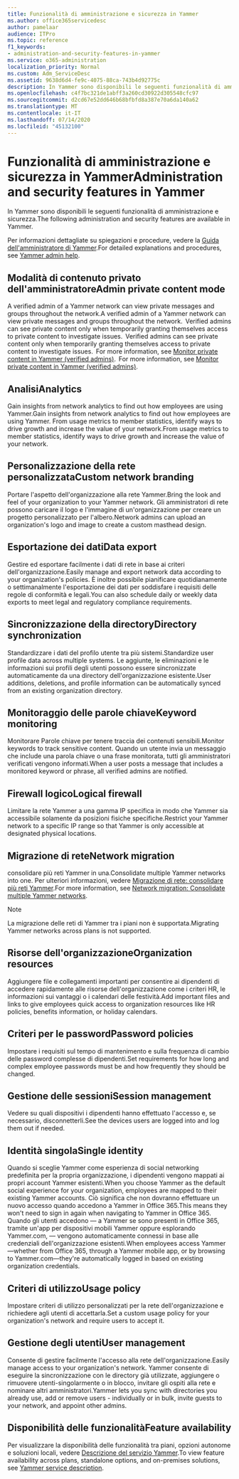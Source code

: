 ```yaml
---
title: Funzionalità di amministrazione e sicurezza in Yammer
ms.author: office365servicedesc
author: pamelaar
audience: ITPro
ms.topic: reference
f1_keywords:
- administration-and-security-features-in-yammer
ms.service: o365-administration
localization_priority: Normal
ms.custom: Adm_ServiceDesc
ms.assetid: 9638d6d4-fe9c-4075-88ca-743b4d92775c
description: In Yammer sono disponibili le seguenti funzionalità di amministrazione e sicurezza.
ms.openlocfilehash: c4f7bc321de1abff3a260cd30922d305548cfc97
ms.sourcegitcommit: d2cd67e52dd646b68bfbfd8a387e70a6da140a62
ms.translationtype: MT
ms.contentlocale: it-IT
ms.lasthandoff: 07/14/2020
ms.locfileid: "45132100"
---
```

# <a name="administration-and-security-features-in-yammer"></a><span data-ttu-id="6784b-103">Funzionalità di amministrazione e sicurezza in Yammer</span><span class="sxs-lookup"><span data-stu-id="6784b-103">Administration and security features in Yammer</span></span>

<span data-ttu-id="6784b-104">In Yammer sono disponibili le seguenti funzionalità di amministrazione e sicurezza.</span><span class="sxs-lookup"><span data-stu-id="6784b-104">The following administration and security features are available in Yammer.</span></span>
  
<span data-ttu-id="6784b-105">Per informazioni dettagliate su spiegazioni e procedure, vedere la [Guida dell'amministratore di Yammer](https://go.microsoft.com/fwlink/?LinkId=869688).</span><span class="sxs-lookup"><span data-stu-id="6784b-105">For detailed explanations and procedures, see [Yammer admin help](https://go.microsoft.com/fwlink/?LinkId=869688).</span></span>

## <a name="admin-private-content-mode"></a><span data-ttu-id="6784b-106">Modalità di contenuto privato dell'amministratore</span><span class="sxs-lookup"><span data-stu-id="6784b-106">Admin private content mode</span></span>

<span data-ttu-id="6784b-107">A verified admin of a Yammer network can view private messages and groups throughout the network.</span><span class="sxs-lookup"><span data-stu-id="6784b-107">A verified admin of a Yammer network can view private messages and groups throughout the network.</span></span><span data-ttu-id="6784b-108">  Verified admins can see private content only when temporarily granting themselves access to private content to investigate issues.</span><span class="sxs-lookup"><span data-stu-id="6784b-108">  Verified admins can see private content only when temporarily granting themselves access to private content to investigate issues.</span></span><span data-ttu-id="6784b-109">  For more information, see [Monitor private content in Yammer (verified admins)](https://go.microsoft.com/fwlink/?LinkId=627479).</span><span class="sxs-lookup"><span data-stu-id="6784b-109">  For more information, see [Monitor private content in Yammer (verified admins)](https://go.microsoft.com/fwlink/?LinkId=627479).</span></span>

## <a name="analytics"></a><span data-ttu-id="6784b-110">Analisi</span><span class="sxs-lookup"><span data-stu-id="6784b-110">Analytics</span></span>

<span data-ttu-id="6784b-111">Gain insights from network analytics to find out how employees are using Yammer.</span><span class="sxs-lookup"><span data-stu-id="6784b-111">Gain insights from network analytics to find out how employees are using Yammer.</span></span> <span data-ttu-id="6784b-112">From usage metrics to member statistics, identify ways to drive growth and increase the value of your network.</span><span class="sxs-lookup"><span data-stu-id="6784b-112">From usage metrics to member statistics, identify ways to drive growth and increase the value of your network.</span></span>

## <a name="custom-network-branding"></a><span data-ttu-id="6784b-113">Personalizzazione della rete personalizzata</span><span class="sxs-lookup"><span data-stu-id="6784b-113">Custom network branding</span></span>

<span data-ttu-id="6784b-114">Portare l'aspetto dell'organizzazione alla rete Yammer.</span><span class="sxs-lookup"><span data-stu-id="6784b-114">Bring the look and feel of your organization to your Yammer network.</span></span> <span data-ttu-id="6784b-115">Gli amministratori di rete possono caricare il logo e l'immagine di un'organizzazione per creare un progetto personalizzato per l'albero.</span><span class="sxs-lookup"><span data-stu-id="6784b-115">Network admins can upload an organization's logo and image to create a custom masthead design.</span></span>

## <a name="data-export"></a><span data-ttu-id="6784b-116">Esportazione dei dati</span><span class="sxs-lookup"><span data-stu-id="6784b-116">Data export</span></span>

<span data-ttu-id="6784b-117">Gestire ed esportare facilmente i dati di rete in base ai criteri dell'organizzazione.</span><span class="sxs-lookup"><span data-stu-id="6784b-117">Easily manage and export network data according to your organization's policies.</span></span> <span data-ttu-id="6784b-118">È inoltre possibile pianificare quotidianamente o settimanalmente l'esportazione dei dati per soddisfare i requisiti delle regole di conformità e legali.</span><span class="sxs-lookup"><span data-stu-id="6784b-118">You can also schedule daily or weekly data exports to meet legal and regulatory compliance requirements.</span></span>
  
## <a name="directory-synchronization"></a><span data-ttu-id="6784b-119">Sincronizzazione della directory</span><span class="sxs-lookup"><span data-stu-id="6784b-119">Directory synchronization</span></span>

<span data-ttu-id="6784b-120">Standardizzare i dati del profilo utente tra più sistemi.</span><span class="sxs-lookup"><span data-stu-id="6784b-120">Standardize user profile data across multiple systems.</span></span> <span data-ttu-id="6784b-121">Le aggiunte, le eliminazioni e le informazioni sui profili degli utenti possono essere sincronizzate automaticamente da una directory dell'organizzazione esistente.</span><span class="sxs-lookup"><span data-stu-id="6784b-121">User additions, deletions, and profile information can be automatically synced from an existing organization directory.</span></span>

## <a name="keyword-monitoring"></a><span data-ttu-id="6784b-122">Monitoraggio delle parole chiave</span><span class="sxs-lookup"><span data-stu-id="6784b-122">Keyword monitoring</span></span>

<span data-ttu-id="6784b-123">Monitorare Parole chiave per tenere traccia dei contenuti sensibili.</span><span class="sxs-lookup"><span data-stu-id="6784b-123">Monitor keywords to track sensitive content.</span></span> <span data-ttu-id="6784b-124">Quando un utente invia un messaggio che include una parola chiave o una frase monitorata, tutti gli amministratori verificati vengono informati.</span><span class="sxs-lookup"><span data-stu-id="6784b-124">When a user posts a message that includes a monitored keyword or phrase, all verified admins are notified.</span></span>

## <a name="logical-firewall"></a><span data-ttu-id="6784b-125">Firewall logico</span><span class="sxs-lookup"><span data-stu-id="6784b-125">Logical firewall</span></span>

<span data-ttu-id="6784b-126">Limitare la rete Yammer a una gamma IP specifica in modo che Yammer sia accessibile solamente da posizioni fisiche specifiche.</span><span class="sxs-lookup"><span data-stu-id="6784b-126">Restrict your Yammer network to a specific IP range so that Yammer is only accessible at designated physical locations.</span></span>

## <a name="network-migration"></a><span data-ttu-id="6784b-127">Migrazione di rete</span><span class="sxs-lookup"><span data-stu-id="6784b-127">Network migration</span></span>

<span data-ttu-id="6784b-128">consolidare più reti Yammer in una.</span><span class="sxs-lookup"><span data-stu-id="6784b-128">Consolidate multiple Yammer networks into one.</span></span> <span data-ttu-id="6784b-129">Per ulteriori informazioni, vedere [Migrazione di rete: consolidare più reti Yammer](https://go.microsoft.com/fwlink/?LinkID=617488).</span><span class="sxs-lookup"><span data-stu-id="6784b-129">For more information, see [Network migration: Consolidate multiple Yammer networks](https://go.microsoft.com/fwlink/?LinkID=617488).</span></span>
  
> [!NOTE]
> <span data-ttu-id="6784b-130">La migrazione delle reti di Yammer tra i piani non è supportata.</span><span class="sxs-lookup"><span data-stu-id="6784b-130">Migrating Yammer networks across plans is not supported.</span></span> 

## <a name="organization-resources"></a><span data-ttu-id="6784b-131">Risorse dell'organizzazione</span><span class="sxs-lookup"><span data-stu-id="6784b-131">Organization resources</span></span>

<span data-ttu-id="6784b-132">Aggiungere file e collegamenti importanti per consentire ai dipendenti di accedere rapidamente alle risorse dell'organizzazione come i criteri HR, le informazioni sui vantaggi o i calendari delle festività.</span><span class="sxs-lookup"><span data-stu-id="6784b-132">Add important files and links to give employees quick access to organization resources like HR policies, benefits information, or holiday calendars.</span></span>
  
## <a name="password-policies"></a><span data-ttu-id="6784b-133">Criteri per le password</span><span class="sxs-lookup"><span data-stu-id="6784b-133">Password policies</span></span>

<span data-ttu-id="6784b-134">Impostare i requisiti sul tempo di mantenimento e sulla frequenza di cambio delle password complesse di dipendenti.</span><span class="sxs-lookup"><span data-stu-id="6784b-134">Set requirements for how long and complex employee passwords must be and how frequently they should be changed.</span></span>
  
## <a name="session-management"></a><span data-ttu-id="6784b-135">Gestione delle sessioni</span><span class="sxs-lookup"><span data-stu-id="6784b-135">Session management</span></span>

<span data-ttu-id="6784b-136">Vedere su quali dispositivi i dipendenti hanno effettuato l'accesso e, se necessario, disconnetterli.</span><span class="sxs-lookup"><span data-stu-id="6784b-136">See the devices users are logged into and log them out if needed.</span></span>

## <a name="single-identity"></a><span data-ttu-id="6784b-137">Identità singola</span><span class="sxs-lookup"><span data-stu-id="6784b-137">Single identity</span></span>

<span data-ttu-id="6784b-138">Quando si sceglie Yammer come esperienza di social networking predefinita per la propria organizzazione, i dipendenti vengono mappati ai propri account Yammer esistenti.</span><span class="sxs-lookup"><span data-stu-id="6784b-138">When you choose Yammer as the default social experience for your organization, employees are mapped to their existing Yammer accounts.</span></span> <span data-ttu-id="6784b-139">Ciò significa che non dovranno effettuare un nuovo accesso quando accedono a Yammer in Office 365.</span><span class="sxs-lookup"><span data-stu-id="6784b-139">This means they won't need to sign in again when navigating to Yammer in Office 365.</span></span> <span data-ttu-id="6784b-140">Quando gli utenti accedono &mdash; a Yammer se sono presenti in Office 365, tramite un'app per dispositivi mobili Yammer oppure esplorando Yammer.com, &mdash; vengono automaticamente connessi in base alle credenziali dell'organizzazione esistenti.</span><span class="sxs-lookup"><span data-stu-id="6784b-140">When employees access Yammer&mdash;whether from Office 365, through a Yammer mobile app, or by browsing to Yammer.com&mdash;they're automatically logged in based on existing organization credentials.</span></span>

## <a name="usage-policy"></a><span data-ttu-id="6784b-141">Criteri di utilizzo</span><span class="sxs-lookup"><span data-stu-id="6784b-141">Usage policy</span></span>

<span data-ttu-id="6784b-142">Impostare criteri di utilizzo personalizzati per la rete dell'organizzazione e richiedere agli utenti di accettarla.</span><span class="sxs-lookup"><span data-stu-id="6784b-142">Set a custom usage policy for your organization's network and require users to accept it.</span></span>

## <a name="user-management"></a><span data-ttu-id="6784b-143">Gestione degli utenti</span><span class="sxs-lookup"><span data-stu-id="6784b-143">User management</span></span>

<span data-ttu-id="6784b-144">Consente di gestire facilmente l'accesso alla rete dell'organizzazione.</span><span class="sxs-lookup"><span data-stu-id="6784b-144">Easily manage access to your organization's network.</span></span> <span data-ttu-id="6784b-145">Yammer consente di eseguire la sincronizzazione con le directory già utilizzate, aggiungere o rimuovere utenti-singolarmente o in blocco, invitare gli ospiti alla rete e nominare altri amministratori.</span><span class="sxs-lookup"><span data-stu-id="6784b-145">Yammer lets you sync with directories you already use, add or remove users - individually or in bulk, invite guests to your network, and appoint other admins.</span></span>

## <a name="feature-availability"></a><span data-ttu-id="6784b-146">Disponibilità delle funzionalità</span><span class="sxs-lookup"><span data-stu-id="6784b-146">Feature availability</span></span>

<span data-ttu-id="6784b-147">Per visualizzare la disponibilità delle funzionalità tra piani, opzioni autonome e soluzioni locali, vedere [Descrizione del servizio Yammer](yammer-service-description.md).</span><span class="sxs-lookup"><span data-stu-id="6784b-147">To view feature availability across plans, standalone options, and on-premises solutions, see [Yammer service description](yammer-service-description.md).</span></span>
  

